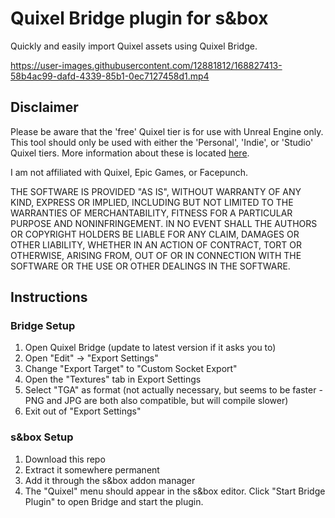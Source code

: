 # Quixel Bridge plugin for s&box

Quickly and easily import Quixel assets using Quixel Bridge.

https://user-images.githubusercontent.com/12881812/168827413-58b4ac99-dafd-4339-85b1-0ec7127458d1.mp4

## Disclaimer

Please be aware that the 'free' Quixel tier is for use with Unreal Engine only.
This tool should only be used with either the 'Personal', 'Indie', or 'Studio' Quixel tiers.
More information about these is located [here](https://quixel.com/pricing).

I am not affiliated with Quixel, Epic Games, or Facepunch.

THE SOFTWARE IS PROVIDED "AS IS", WITHOUT WARRANTY OF ANY KIND, EXPRESS OR
IMPLIED, INCLUDING BUT NOT LIMITED TO THE WARRANTIES OF MERCHANTABILITY,
FITNESS FOR A PARTICULAR PURPOSE AND NONINFRINGEMENT. IN NO EVENT SHALL THE
AUTHORS OR COPYRIGHT HOLDERS BE LIABLE FOR ANY CLAIM, DAMAGES OR OTHER
LIABILITY, WHETHER IN AN ACTION OF CONTRACT, TORT OR OTHERWISE, ARISING FROM,
OUT OF OR IN CONNECTION WITH THE SOFTWARE OR THE USE OR OTHER DEALINGS IN THE
SOFTWARE.

## Instructions

### Bridge Setup

1. Open Quixel Bridge (update to latest version if it asks you to)
2. Open "Edit" -> "Export Settings"
3. Change "Export Target" to "Custom Socket Export"
4. Open the "Textures" tab in Export Settings
5. Select "TGA" as format (not actually necessary, but seems to be faster - PNG and JPG are both also compatible, but will
compile slower)
6. Exit out of "Export Settings"

### s&box Setup

1. Download this repo
2. Extract it somewhere permanent
3. Add it through the s&box addon manager
4. The "Quixel" menu should appear in the s&box editor. Click "Start Bridge Plugin" to open Bridge and start the plugin.
